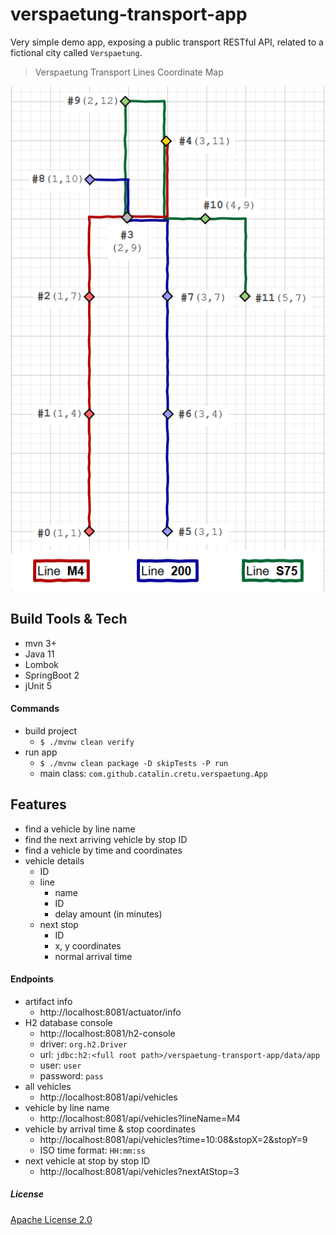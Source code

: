# verspaetung-transport-app
Very simple demo app, exposing a public transport RESTful API, 
related to a fictional city called `Verspaetung`.

> Verspaetung Transport Lines Coordinate Map

![verspaetung-map](verspaetung-map.png)


## Build Tools & Tech
- mvn 3+
- Java 11
- Lombok
- SpringBoot 2
- jUnit 5


#### Commands
- build project
    - `$ ./mvnw clean verify`
- run app
    - `$ ./mvnw clean package -D skipTests -P run`
    - main class: `com.github.catalin.cretu.verspaetung.App`


## Features
- find a vehicle by line name
- find the next arriving vehicle by stop ID
- find a vehicle by time and coordinates
- vehicle details
    - ID 
	- line
		- name
		- ID
	    - delay amount (in minutes)
	- next stop
		- ID
		- x, y coordinates
	    - normal arrival time


#### Endpoints
- artifact info
    - http://localhost:8081/actuator/info
- H2 database console
    - http://localhost:8081/h2-console
	- driver: `org.h2.Driver`
	- url: `jdbc:h2:<full root path>/verspaetung-transport-app/data/app`
	- user: `user`
	- password: `pass`
- all vehicles
	- http://localhost:8081/api/vehicles
- vehicle by line name
	- http://localhost:8081/api/vehicles?lineName=M4
- vehicle by arrival time & stop coordinates
	- http://localhost:8081/api/vehicles?time=10:08&stopX=2&stopY=9
	- ISO time format: `HH:mm:ss`
- next vehicle at stop by stop ID
	- http://localhost:8081/api/vehicles?nextAtStop=3


##### License
[Apache License 2.0](http://www.apache.org/licenses/LICENSE-2.0)